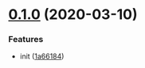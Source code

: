 # [0.1.0](https://github.com/rich-lab/arab/compare/1a66184881770b976cd12eec0a1c9709ce98e9aa...v0.1.0) (2020-03-10)


### Features

* init ([1a66184](https://github.com/rich-lab/arab/commit/1a66184881770b976cd12eec0a1c9709ce98e9aa))
